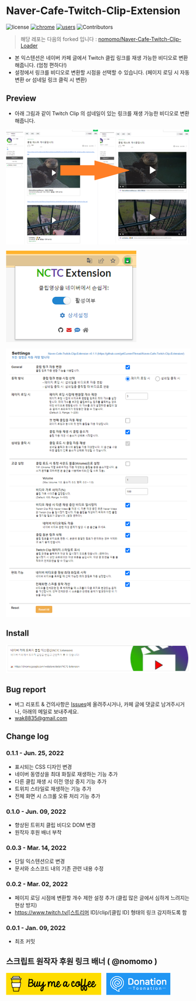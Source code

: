 # Naver-Cafe-Twitch-Clip-Extension

![license](https://img.shields.io/badge/license-MIT-blue.svg)
[![chrome](https://img.shields.io/chrome-web-store/v/anfmlkmmakldmlaboibhmmfnjgmpbffc.svg)](https://chrome.google.com/webstore/detail/anfmlkmmakldmlaboibhmmfnjgmpbffc)
[![users](https://img.shields.io/chrome-web-store/d/anfmlkmmakldmlaboibhmmfnjgmpbffc.svg)](https://chrome.google.com/webstore/detail/anfmlkmmakldmlaboibhmmfnjgmpbffc)
![Contributors](https://img.shields.io/github/contributors/getCurrentThread/Naver-Cafe-Twitch-Clip-Extension.svg)

> 해당 레포는 다음의 forked 입니다 : [nomomo/Naver-Cafe-Twitch-Clip-Loader](https://github.com/nomomo/Naver-Cafe-Twitch-Clip-Loader)

- 본 익스텐션은 네이버 카페 글에서 Twitch 클립 링크를 재생 가능한 비디오로 변환해줍니다. (엄청 편하다!)
- 설정에서 링크를 비디오로 변환할 시점을 선택할 수 있습니다. (페이지 로딩 시 자동 변환 or 섬네일 링크 클릭 시 변환)

## Preview

- 아래 그림과 같이 Twitch Clip 의 섬네일이 있는 링크를 재생 가능한 비디오로 변환해줍니다.

![Preview](/assets/NCTCL_preview_01.png)

![Open Settings Menu](/assets/NCTCL_preview_02.png)

![Settings](/assets/NCTCL_preview_03.png)

## Install

[![Install](/assets/NCTCL_install.png)](https://chrome.google.com/webstore/detail/anfmlkmmakldmlaboibhmmfnjgmpbffc)

## Bug report

- 버그 리포트 & 건의사항은 [Issues](https://github.com/nomomo/Naver-Cafe-Twitch-Clip-Extension/issues)에 올려주시거나, 카페 글에 댓글로 남겨주시거나, 아래의 메일로 보내주세요.
- wak8835@gmail.com

## Change log

### 0.1.1 - Jun. 25, 2022
- 표시되는 CSS 디자인 변경
- 네이버 동영상을 최대 화질로 재생하는 기능 추가
- 다른 클립 재생 시 이전 영상 중지 기능 추가
- 트위치 스타일로 재생하는 기능 추가
- 전체 화면 시 스크롤 오류 처리 기능 추가

### 0.1.0 - Jun. 09, 2022

- 향상된 트위치 클립 비디오 DOM 변경
- 원작자 후원 배너 부착

### 0.0.3 - Mar. 14, 2022

- 단일 익스텐션으로 변경
- 문서와 소스코드 내의 기존 관련 내용 수정

### 0.0.2 - Mar. 02, 2022

- 페이지 로딩 시점에 변환할 개수 제한 설정 추가 (클립 많은 글에서 심하게 느려지는 현상 방지)
- https://www.twitch.tv/[스트리머 ID]/clip/[클립 ID] 형태의 링크 감지하도록 함

### 0.0.1 - Jan. 09, 2022

- 최초 커밋

## 스크립트 원작자 후원 링크 배너 ( @nomomo )

<a href="https://www.buymeacoffee.com/nomomo" target="_blank"><img src="assets/default-yellow.png" alt="Buy Me A Coffee" height="60"></a>　<a href="https://toon.at/donate/636947867320352181" target="_blank"><img src="assets/toonation_b11.gif" height="60" alt="Donate with Toonation" /></a>

